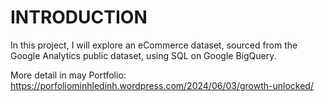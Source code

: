 # **INTRODUCTION**

In this project, I will explore an eCommerce dataset, sourced from the Google Analytics public dataset, using SQL on Google BigQuery.

More detail in may Portfolio: https://porfoliominhledinh.wordpress.com/2024/06/03/growth-unlocked/

